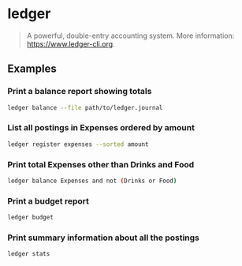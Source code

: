 # ledger

> A powerful, double-entry accounting system. More information: <https://www.ledger-cli.org>.

## Examples

### Print a balance report showing totals

```bash
ledger balance --file path/to/ledger.journal
```

### List all postings in Expenses ordered by amount

```bash
ledger register expenses --sorted amount
```

### Print total Expenses other than Drinks and Food

```bash
ledger balance Expenses and not (Drinks or Food)
```

### Print a budget report

```bash
ledger budget
```

### Print summary information about all the postings

```bash
ledger stats
```
